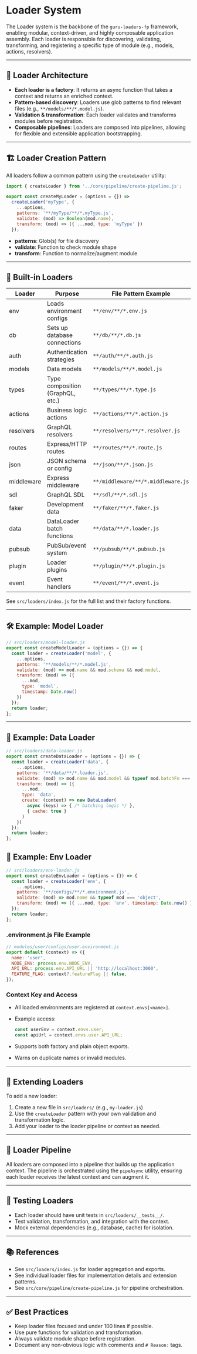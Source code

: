 # Loader System

The Loader system is the backbone of the `guru-loaders-fp` framework, enabling modular, context-driven, and highly composable application assembly. Each loader is responsible for discovering, validating, transforming, and registering a specific type of module (e.g., models, actions, resolvers).

---

## 🧩 Loader Architecture

- **Each loader is a factory**: It returns an async function that takes a context and returns an enriched context.
- **Pattern-based discovery**: Loaders use glob patterns to find relevant files (e.g., `**/models/**/*.model.js`).
- **Validation & transformation**: Each loader validates and transforms modules before registration.
- **Composable pipelines**: Loaders are composed into pipelines, allowing for flexible and extensible application bootstrapping.

---

## 🏗️ Loader Creation Pattern

All loaders follow a common pattern using the `createLoader` utility:

```js
import { createLoader } from '../core/pipeline/create-pipeline.js';

export const createMyLoader = (options = {}) =>
  createLoader('myType', {
    ...options,
    patterns: '**/myType/**/*.myType.js',
    validate: (mod) => Boolean(mod.name),
    transform: (mod) => ({ ...mod, type: 'myType' })
  });
```

- **patterns**: Glob(s) for file discovery
- **validate**: Function to check module shape
- **transform**: Function to normalize/augment module

---

## 🚦 Built-in Loaders

| Loader      | Purpose                                 | File Pattern Example                |
|-------------|-----------------------------------------|-------------------------------------|
| env         | Loads environment configs               | `**/env/**/*.env.js`                |
| db          | Sets up database connections            | `**/db/**/*.db.js`                  |
| auth        | Authentication strategies               | `**/auth/**/*.auth.js`              |
| models      | Data models                             | `**/models/**/*.model.js`           |
| types       | Type composition (GraphQL, etc.)        | `**/types/**/*.type.js`             |
| actions     | Business logic actions                  | `**/actions/**/*.action.js`         |
| resolvers   | GraphQL resolvers                       | `**/resolvers/**/*.resolver.js`     |
| routes      | Express/HTTP routes                     | `**/routes/**/*.route.js`           |
| json        | JSON schema or config                   | `**/json/**/*.json.js`              |
| middleware  | Express middleware                      | `**/middleware/**/*.middleware.js`  |
| sdl         | GraphQL SDL                             | `**/sdl/**/*.sdl.js`                |
| faker       | Development data                        | `**/faker/**/*.faker.js`            |
| data        | DataLoader batch functions              | `**/data/**/*.loader.js`            |
| pubsub      | PubSub/event system                     | `**/pubsub/**/*.pubsub.js`          |
| plugin      | Loader plugins                          | `**/plugin/**/*.plugin.js`          |
| event       | Event handlers                          | `**/event/**/*.event.js`            |

See `src/loaders/index.js` for the full list and their factory functions.

---

## 🛠️ Example: Model Loader

```js
// src/loaders/model-loader.js
export const createModelLoader = (options = {}) => {
  const loader = createLoader('model', {
    ...options,
    patterns: '**/models/**/*.model.js',
    validate: (mod) => mod.name && mod.schema && mod.model,
    transform: (mod) => ({
      ...mod,
      type: 'model',
      timestamp: Date.now()
    })
  });
  return loader;
};
```

---

## 🧪 Example: Data Loader

```js
// src/loaders/data-loader.js
export const createDataLoader = (options = {}) => {
  const loader = createLoader('data', {
    ...options,
    patterns: '**/data/**/*.loader.js',
    validate: (mod) => mod.name && mod.model && typeof mod.batchFn === 'function',
    transform: (mod) => ({
      ...mod,
      type: 'data',
      create: (context) => new DataLoader(
        async (keys) => { /* batching logic */ },
        { cache: true }
      )
    })
  });
  return loader;
};
```

## 🌱 Example: Env Loader

```js
// src/loaders/env-loader.js
export const createEnvLoader = (options = {}) => {
  const loader = createLoader('env', {
    ...options,
    patterns: '**/configs/**/*.environment.js',
    validate: (mod) => mod.name && typeof mod === 'object',
    transform: (mod) => ({ ...mod, type: 'env', timestamp: Date.now() })
  });
  return loader;
};
```

### .environment.js File Example

```js
// modules/user/configs/user.environment.js
export default (context) => ({
  name: 'user',
  NODE_ENV: process.env.NODE_ENV,
  API_URL: process.env.API_URL || 'http://localhost:3000',
  FEATURE_FLAG: context?.featureFlag || false,
});
```

### Context Key and Access

- All loaded environments are registered at `context.envs[<name>]`.
- Example access:
  ```js
  const userEnv = context.envs.user;
  const apiUrl = context.envs.user.API_URL;
  ```

- Supports both factory and plain object exports.
- Warns on duplicate names or invalid modules.

---

## 🧬 Extending Loaders

To add a new loader:

1. Create a new file in `src/loaders/` (e.g., `my-loader.js`)
2. Use the `createLoader` pattern with your own validation and transformation logic.
3. Add your loader to the loader pipeline or context as needed.

---

## 🧱 Loader Pipeline

All loaders are composed into a pipeline that builds up the application context. The pipeline is orchestrated using the `pipeAsync` utility, ensuring each loader receives the latest context and can augment it.

---

## 🧪 Testing Loaders

- Each loader should have unit tests in `src/loaders/__tests__/`.
- Test validation, transformation, and integration with the context.
- Mock external dependencies (e.g., database, cache) for isolation.

---

## 📚 References

- See `src/loaders/index.js` for loader aggregation and exports.
- See individual loader files for implementation details and extension patterns.
- See `src/core/pipeline/create-pipeline.js` for pipeline orchestration.

---

## ✅ Best Practices

- Keep loader files focused and under 100 lines if possible.
- Use pure functions for validation and transformation.
- Always validate module shape before registration.
- Document any non-obvious logic with comments and `# Reason:` tags. 